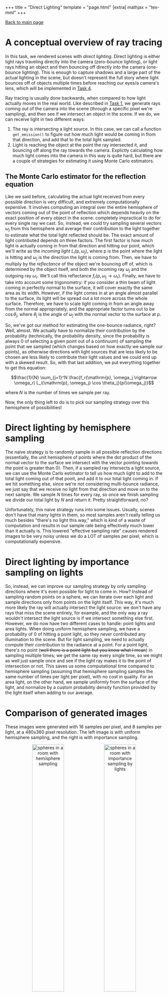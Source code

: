 +++
title = "Direct Lighting"
template = "page.html"
[extra]
mathjax = "tex-mml"
+++

[Back to main page]({{site.baseurl}}/pathtracer)

# A conceptual overview of ray tracing
In this task, we rendered scenes with *direct lighting*.
Direct lighting is either light rays traveling directly into the camera (zero-bounce lighting), or light rays hitting an object and then bouncing off directly into the camera (one-bounce lighting).
This is enough to capture shadows and a large part of the actual lighting in the scene, but doesn't represent the full story where light bounces off of objects multiple times before reaching our eyes/a camera's lens, which will be implemented in [Task 4](../hw3/task4).

Ray tracing is usually done backwards, when compared to how light actually moves in the real world.
Like described in [Task 1](../hw3/task1), we generate rays coming *out* of the camera into the scene (through a specific pixel we're sampling), and then see if we intersect an object in the scene.
If we do, we can receive light in two different ways:
1. The ray is intersecting a light source. In this case, we can call a function `get_emission()` to figure out how much light would be coming in from that direction, and add that to the total light sampled.
2. Light is reaching the object at the point the ray intersected it, and bouncing off along the ray towards the camera. Explictly calculating how much light comes into the camera in this way is quite hard, but there are a couple of strategies for estimating it using Monte Carlo estimators.

## The Monte Carlo estimator for the reflection equation
Like we said before, calculating the actual light received from every possible direction is very difficult, and extremely computationally expensive.
It involves computing an integral over the entire hemisphere of vectors coming out of the point of reflection which depends heavily on the exact position of every object in the scene: completely impractical to do for every single ray we cast.
So, instead, we could try sampling several vectors $\omega_j$ from this hemisphere and average their contribution to the light together to estimate what the total light reflected should be.
The exact amount of light contributed depends on three factors.
The first factor is how much light is actually coming in from that direction and hitting our point, which we'll write as the *incoming light* $L_i(\mathrm{p}, \omega_j)$, where $\mathrm{p}$ is the point where the light is hitting and $\omega_j$ is the direction the light is coming from.
Then, we have to multiply by the *reflectance* of the object we're bouncing off of, which is determined by the object itself, and both the incoming ray $\omega_j$ and the outgoing ray $\omega_r$. We'll call this reflectance $f_r(\mathrm{p}, \omega_j \rightarrow \omega_r)$.
Finally, we have to take into account some trigonometry: if you consider a thin beam of light coming in perfectly normal to the surface, it will cover exactly the same area as its width. However, if the light comes in at an angle almost parallel to the surface, its light will be spread out a lot more across the whole surface.
Therefore, we have to scale light coming in from an angle away from the normal appropriately, and the appropriate factor turns out to be $\cos \theta_j$, where $\theta_j$ is the angle of $\omega_j$ with the normal vector to the surface at $\mathrm{p}$.

So, we've got our method for estimating the one-bounce radiance, right?
Well, almost.
We actually have to normalize their contribution by the probability (technically, the probability density, since the probability is always $0$ of selecting a given point out of a continuum) of sampling the point that we sampled (which changes based on how exactly we sample our points), as otherwise directions with light sources that are less likely to be chosen are less likely to contribute their light values and we could end up with a skewed result.
So, with that last addition, we put everything together to get this equation:

$$\frac{1}{N} \sum_{j=1}^N \frac{f_r(\mathrm{p}, \omega_j \rightarrow \omega_r) L_i(\mathrm{p}, \omega_j) \cos \theta_j}{p(\omega_j)}$$

where $N$ is the number of times we sample per ray.

Now, the only thing left to do is to pick our sampling strategy over this hemisphere of possibilities!

# Direct lighting by hemisphere sampling
The naive strategy is to randomly sample in all possible reflection directions (essentially, the unit hemisphere of points where the dot product of the normal vector to the surface we intersect with the vector pointing towards the point is greater than $0$). 
Then, if a sampled ray intersects a light source, we can use the Monte Carlo estimator to tell us how much light to add to the total light coming out of that point, and add it to our total light coming in. 
If we hit something else, since we're not considering multi-bounce radiance, we just say that we receive no light from that direction and move on to the next sample. 
We sample $N$ times for every ray, so once we finish sampling we divide our total light by $N$ and return it. Pretty straightforward, no?

Unfortunately, this naive strategy runs into some issues.
Usually, scenes don't have that many lights in them, so most samples aren't really telling us much besides "there's no light this way," which is kind of a waste of computation and results in our sample rate being effectively much lower than it actually is.
This lowered "effective sampling rate" causes rendered images to be very noisy unless we do a LOT of samples per pixel, which is computationally expensive.  
# Direct lighting by importance sampling on lights
So, instead, we can improve our sampling strategy by only sampling directions where it's even possible for light to come in.
How? Instead of sampling random points on a sphere, we can iterate over each light and sample directions only from points on the light itself.
This way, it's much more likely the ray will actually intersect the light source: we don't have any rays that miss the scene entirely, for example, and the only way a ray wouldn't intersect the light source is if we intersect something else first. 
However, we do now have two different cases to handle: point lights and area lights.
When doing uniform hemisphere sampling, we have a probability of $0$ of hitting a point light, so they never contributed any illumination to the scene.
But for light sampling, we need to actually compute their contribution to the radiance at a point.
For a point light, there's no point (~~well there is a point light but you know what I mean~~) in sampling multiple times; we get the same ray every single time, so we might as well just sample once and see if the light ray makes it to the point of intersection or not. This saves us some computational time compared to hemisphere sampling (assuming that hemisphere sampling samples the same number of times per light per pixel), with no cost in quality.
For an area light, on the other hand, we sample uniformly from the surface of the light, and normalize by a custom probability density function provided by the light itself when adding to our average.
# Comparison of generated images
These images were generated with 16 samples per pixel, and 8 samples per light, at a 480x360 pixel resolution.
The left image is with uniform hemisphere sampling, and the right is with importance sampling.
<p style = "text-align:center">
	<img src="./task3-spheres-h.png" alt="spheres in a room with hemisphere sampling" width="45%" style="text-align:center"/>
	<img src="./task3-spheres.png" alt="spheres in a room with importance sampling by lights" width="45%" style="text-align:center"/>
</p>

<p style = "text-align:center">
	<img src="./task3-bunny-h.png" alt="bunny in a room with hemisphere sampling" width="45%" style="text-align:center"/>
	<img src="./task3-bunny.png" alt="bunny in a room with importance sampling by lights" width="45%" style="text-align:center"/>
</p>

We can see that images generated by hemisphere sampling generally have a lot of noise all over the picture, which comes from most of the samples not reaching a light source and being basically completely uninformative.
On the other hand, importance sampling renders are much smoother and nicer.
<p style = "text-align:center">
	<img src="./task3-dragon-h.png" alt="dragon with hemisphere sampling" width="45%" style="text-align:center"/>
	<img src="./task3-bunny.png" alt="dragon with importance sampling by lights" width="45%" style="text-align:center"/>
</p>

The dragon scene only has one point light, so uniform hemisphere sampling never finds it and so the whole scene is dark in the render.
Comparatively, sampling by importance sampling on lights allows the light to actually illuminate the scene and render an image of the dragon. 
Unless you like black, it's pretty clear importance sampling wins here.

# Reduction in noise in soft shadows
When we sample by importance sampling, sometimes only one sample is necessary to find out what the light level is at a given pixel.
For a specific pixel, if a ray is guaranteed to make it from ANY point on the light source from any point that a camera ray within the pixel intersects, then no matter how many samples you take, the color of the pixel will be the same (for that specific pixel sample, at least).
Similarly, if the ray is guaranteed NOT to make it to the light source, sampling more is equally useless.
(We will take advantage of this in [Task 5]({{site.baseurl}}/pathtracer/task5) using adaptive sampling to reduce sampling in regions that don't need it as much.)
So, the only case where additional samples are important is where some of the rays can make it back to the light source from the camera ray intersection point, but others can't.
This happens at the edges of shadows; when the sample rate per light is low, we can have shadow edges that look very noisy and harsh, but increasing the sample rate per light will soften those shadows and remove the noise.
Here's an example, showing the bunny from earlier.
We have 1 sample per pixel for all images, and a resolution of 480x360, but the sample rate per light ranges over 1,4,16,64 as we go left to right and top to bottom:

<p style = "text-align:center">
	<img src="./task3-bunny-comp-L1.png" alt="bunny with 1 sample per light" width="45%" style="text-align:center"/>
	<img src="./task3-bunny-comp-L4.png" alt="bunny with 4 samples per light" width="45%" style="text-align:center"/>
</p>
In these first two images, the shadows on the ground are extremely noisy. However, in the first image, the shadows on the ears and eye... sockets... are also quite noisy, whereas 4 samples helped smooth out those shadows substantially.
<p style = "text-align:center">
	<img src="./task3-bunny-comp-L16.png" alt="bunny with 16 sample per light" width="45%" style="text-align:center"/>
	<img src="./task3-bunny-comp-L64.png" alt="bunny with 64 samples per light" width="45%" style="text-align:center"/>
</p>

At 16 samples per light, the noise in the ground shadow has been mostly smoothed out, although there are still a decent number of gray specks in there, and the inner shadow is still a little harsh. The ears and eyes have smoothed out completely, though.
Once we've gotten to 64 samples per light, the gray specks have faded a little more, and the inner shadow has a nice gradient and softness to it. There is still some noise, though; this could probably be improved by taking more samples per pixel, since the complex geometry of the ears and head may be leading to large changes in how much light gets through to specific points.

# Conclusion
Importance sampling generally reduces noise substantially in the rendered image, by virtue of only sampling points that actually matter to the lighting.
This in essence gives a lot more information to the pixel about what color it should be, and prevents the noise that is generated by high variance due to effectively low sample rates.
Recreating the same quality of image that importance sampling can create with hemisphere sampling would require a much higher sampling rate, which generally would require a lot more computation.
Hemisphere sampling is much easier to implement, though, since it doesn't require giving each light its own unique sampling function and in general there's a lot less cases to handle. 
So, if you have the time, importance sampling is basically a direct upgrade to hemisphere sampling, but it's a lot more work to implement.
